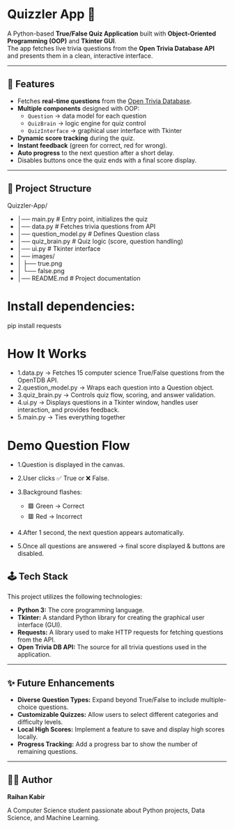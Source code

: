 # Quizzler App 🎯

A Python-based **True/False Quiz Application** built with **Object-Oriented Programming (OOP)** and **Tkinter GUI**.  
The app fetches live trivia questions from the **Open Trivia Database API** and presents them in a clean, interactive interface.

---

## 🚀 Features
- Fetches **real-time questions** from the [Open Trivia Database](https://opentdb.com/).
- **Multiple components** designed with OOP:
  - `Question` → data model for each question  
  - `QuizBrain` → logic engine for quiz control  
  - `QuizInterface` → graphical user interface with Tkinter  
- **Dynamic score tracking** during the quiz.  
- **Instant feedback** (green for correct, red for wrong).  
- **Auto progress** to the next question after a short delay.  
- Disables buttons once the quiz ends with a final score display.  

---

## 📂 Project Structure

Quizzler-App/
- │── main.py # Entry point, initializes the quiz
- │── data.py # Fetches trivia questions from API
- │── question_model.py # Defines Question class
- │── quiz_brain.py # Quiz logic (score, question handling)
- │── ui.py # Tkinter interface
- │── images/
- │ ├── true.png
- │ └── false.png
- │── README.md # Project documentation

# Install dependencies:

pip install requests

# How It Works

- 1.data.py → Fetches 15 computer science True/False questions from the OpenTDB API.
- 2.question_model.py → Wraps each question into a Question object.
- 3.quiz_brain.py → Controls quiz flow, scoring, and answer validation.
- 4.ui.py → Displays questions in a Tkinter window, handles user interaction, and provides feedback.
- 5.main.py → Ties everything together

# Demo Question Flow

- 1.Question is displayed in the canvas.
- 2.User clicks ✅ True or ❌ False.
- 3.Background flashes:

    - 🟩 Green → Correct
    - 🟥 Red → Incorrect

- 4.After 1 second, the next question appears automatically.
- 5.Once all questions are answered → final score displayed & buttons are disabled.

## 🕹️ Tech Stack

This project utilizes the following technologies:

* **Python 3:** The core programming language.
* **Tkinter:** A standard Python library for creating the graphical user interface (GUI).
* **Requests:** A library used to make HTTP requests for fetching questions from the API.
* **Open Trivia DB API:** The source for all trivia questions used in the application.

***

## ✨ Future Enhancements

* **Diverse Question Types:** Expand beyond True/False to include multiple-choice questions.
* **Customizable Quizzes:** Allow users to select different categories and difficulty levels.
* **Local High Scores:** Implement a feature to save and display high scores locally.
* **Progress Tracking:** Add a progress bar to show the number of remaining questions.

***

## 👨‍💻 Author

**Raihan Kabir**

A Computer Science student passionate about Python projects, Data Science, and Machine Learning.
